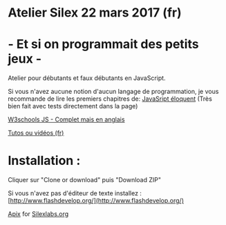 ﻿# Atelier Silex  22 mars 2017  (fr)
#  - Et si on programmait des petits jeux -  

Atelier pour débutants et faux débutants en JavaScript.

Si vous n'avez aucune notion d'aucun langage de programmation, je vous recommande de lire les premiers chapitres de:
[JavaSript éloquent](https://fr.eloquentjavascript.net/contents.html) 	(Très bien fait avec tests directement dans la page)  

[W3schools JS - Complet mais en anglais](https://www.w3schools.com/js/) 	

[Tutos ou vidéos (fr)](http://pierre-giraud.com/javascript/cours-complet/javascript-presentation.php) 
	
# Installation : 
Cliquer sur "Clone or download" puis "Download ZIP"

Si vous n'avez pas d'éditeur de texte installez : [http://www.flashdevelop.org/](http://www.flashdevelop.org/)

[Apix](http://www.pixaline.net/) for [Silexlabs.org](http://www.silexlabs.org/)
